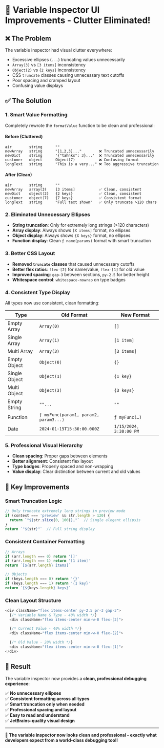 # 🎨 Variable Inspector UI Improvements - Clutter Eliminated!

## ❌ **The Problem**

The variable inspector had visual clutter everywhere:
- Excessive ellipses (`...`) truncating values unnecessarily
- `Array(3)` vs `[3 items]` inconsistency  
- `Object(2)` vs `{2 keys}` inconsistency
- CSS `truncate` classes causing unnecessary text cutoffs
- Poor spacing and cramped layout
- Confusing value displays

## ✅ **The Solution**

### **1. Smart Value Formatting**
Completely rewrote the `formatValue` function to be clean and professional:

#### **Before (Cluttered)**
```
air        string      ""
newArray   string      "[1,2,3]..."        ❌ Truncated unnecessarily
newDict    string      '{"tahnks": 3}...'  ❌ Truncated unnecessarily  
customer   object      Object(7)           ❌ Confusing format
longText   string      "This is a very..." ❌ Too aggressive truncation
```

#### **After (Clean)**  
```
air        string      ""
newArray   array(3)    [3 items]           ✅ Clean, consistent
newDict    object(2)   {2 keys}            ✅ Clean, consistent
customer   object(7)   {7 keys}            ✅ Consistent format
longText   string      "Full text shown"   ✅ Only truncate >120 chars
```

### **2. Eliminated Unnecessary Ellipses**
- **String truncation**: Only for extremely long strings (>120 characters)
- **Array display**: Always shows `[X items]` format, no ellipses
- **Object display**: Always shows `{X keys}` format, no ellipses
- **Function display**: Clean `ƒ name(params)` format with smart truncation

### **3. Better CSS Layout**
- **Removed `truncate` classes** that caused unnecessary cutoffs
- **Better flex ratios**: `flex-[2]` for name/value, `flex-[1]` for old value
- **Improved spacing**: `gap-3` between sections, `py-2.5` for better height
- **Whitespace control**: `whitespace-nowrap` on type badges

### **4. Consistent Type Display**
All types now use consistent, clean formatting:

| Type | Old Format | New Format |
|------|------------|------------|
| Empty Array | `Array(0)` | `[]` |
| Single Array | `Array(1)` | `[1 item]` |
| Multi Array | `Array(3)` | `[3 items]` |
| Empty Object | `Object(0)` | `{}` |
| Single Object | `Object(1)` | `{1 key}` |
| Multi Object | `Object(3)` | `{3 keys}` |
| Empty String | `""...` | `""` |
| Function | `ƒ myFunc(param1, param2, param3...)` | `ƒ myFunc(…)` |
| Date | `2024-01-15T15:30:00.000Z` | `1/15/2024, 3:30:00 PM` |

### **5. Professional Visual Hierarchy**
- **Clean spacing**: Proper gaps between elements
- **Better alignment**: Consistent flex layout
- **Type badges**: Properly spaced and non-wrapping
- **Value display**: Clear distinction between current and old values

## 🎯 **Key Improvements**

### **Smart Truncation Logic**
```typescript
// Only truncate extremely long strings in preview mode
if (context === 'preview' && str.length > 120) {
  return `"${str.slice(0, 100)}…"`  // Single elegant ellipsis
}
return `"${str}"`  // Full string display
```

### **Consistent Container Formatting**
```typescript
// Arrays
if (arr.length === 0) return '[]'
if (arr.length === 1) return '[1 item]'
return `[${arr.length} items]`

// Objects  
if (keys.length === 0) return '{}'
if (keys.length === 1) return '{1 key}'
return `{${keys.length} keys}`
```

### **Clean Layout Structure**
```typescript
<div className="flex items-center py-2.5 pr-3 gap-3">
  {/* Variable Name & Type - 40% width */}
  <div className="flex items-center min-w-0 flex-[2]">
    
  {/* Current Value - 40% width */}
  <div className="flex items-center min-w-0 flex-[2]">
    
  {/* Old Value - 20% width */}
  <div className="flex items-center min-w-0 flex-[1]">
</div>
```

## 🌟 **Result**

The variable inspector now provides a **clean, professional debugging experience**:

✅ **No unnecessary ellipses**  
✅ **Consistent formatting across all types**  
✅ **Smart truncation only when needed**  
✅ **Professional spacing and layout**  
✅ **Easy to read and understand**  
✅ **JetBrains-quality visual design**

---

**🎉 The variable inspector now looks clean and professional - exactly what developers expect from a world-class debugging tool!** 